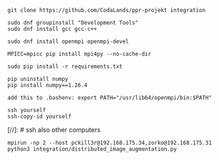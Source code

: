 ```
git clone https://github.com/CodaLands/ppr-projekt integration
```

```
sudo dnf groupinstall "Development Tools"
sudo dnf install gcc gcc-c++
```

```
sudo dnf install openmpi openmpi-devel
```

```
MPICC=mpicc pip install mpi4py --no-cache-dir
```

```
sudo pip install -r requirements.txt
```

```
pip uninstall numpy
pip install numpy==1.26.4
```

```
add this to .bashenv: export PATH="/usr/lib64/openmpi/bin:$PATH"
```

```
ssh yourself
ssh-copy-id yourself
```
[//]: # ssh also other computers

```
mpirun -np 2 --host pckill3r@192.168.175.34,zorko@192.168.175.31 python3 integration/distributed_image_augmentation.py
```
